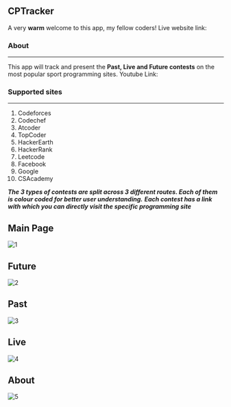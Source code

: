 ## CPTracker

A very **warm** welcome to this app, my fellow coders!
Live website link: 

### About
---
This app will track and present the **Past, Live and Future contests** on the most popular sport programming sites.
Youtube Link: 


### Supported sites
---
1. Codeforces
2. Codechef
3. Atcoder
4. TopCoder
5. HackerEarth
6. HackerRank
7. Leetcode
8. Facebook
9. Google
10. CSAcademy

***The 3 types of contests are split across 3 different routes. Each of them is colour coded for better user understanding.***
***Each contest has a link with which you can directly visit the specific programming site***

Main Page
----
![1](https://user-images.githubusercontent.com/39147514/79638955-2c89bd00-81a6-11ea-8c6f-ef1c5214e3ac.png)

Future
----
![2](https://user-images.githubusercontent.com/39147514/79638957-2dbaea00-81a6-11ea-89bc-94c0f1cc6f08.png)

Past
----
![3](https://user-images.githubusercontent.com/39147514/79638958-2e538080-81a6-11ea-9ff3-d76255ced842.png)

Live
----
![4](https://user-images.githubusercontent.com/39147514/79638959-2eec1700-81a6-11ea-9ac5-37d0a021653e.png)

About
----
![5](https://user-images.githubusercontent.com/39147514/79638961-2eec1700-81a6-11ea-8850-f7549fc8d33f.png)
